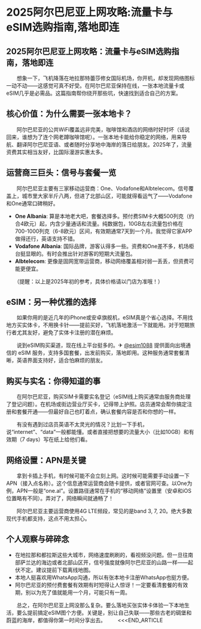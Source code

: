 # 2025阿尔巴尼亚上网攻略:流量卡与eSIM选购指南,落地即连

## 2025阿尔巴尼亚上网攻略：流量卡与eSIM选购指南，落地即连

　　想象一下，飞机降落在地拉那特蕾莎修女国际机场，你开机，却发现网络图标一动不动——这感觉可真不好受。在阿尔巴尼亚保持在线，一张本地流量卡或eSIM几乎是必需品。这篇指南帮你绕开那些坑，快速找到适合自己的方案。

## 核心价值：为什么需要一张本地卡？

　　阿尔巴尼亚的公共WiFi覆盖远非完美，咖啡馆和酒店的网络时好时坏（话说回来，谁想为了连个网老蹲咖啡馆呢）。一张本地卡能给你稳定的网络，用来导航、翻译阿尔巴尼亚语、或者随时分享地中海岸的落日给朋友。2025年了，流量资费其实相当友好，比国际漫游实惠太多。

## 运营商三巨头：信号与套餐一览

　　阿尔巴尼亚主要有三家移动运营商：One、Vodafone和Albtelecom。信号覆盖上，城市里大家半斤八两，但进了北部山区，可能就得看运气了——Vodafone和One通常口碑稍好。

*   **One Albania**: 算是本地老大吧，套餐选择多。预付费SIM卡大概500列克（约合4欧元）起，内含少量通话和流量。纯数据包，10GB左右流量包价格在700-1000列克（6-8欧元）区间，有效期通常7天到一个月。我觉得它家APP做得还行，英语支持不错。
*   **Vodafone Albania**: 国际品牌，游客认得多一些。资费和One差不多，机场柜台挺显眼的。有时会推出针对游客的短期大流量包。
*   **Albtelecom**: 更像是固网宽带运营商，移动网络覆盖相对弱一丢丢，但资费可能更便宜。

　　（提醒：以上是2025年初的参考，具体价格请以门店为准哦！）

## eSIM：另一种优雅的选择

　　如果你用的是近几年的iPhone或安卓旗舰机，eSIM真是个省心选择。不用找地方买实体卡，不用换卡针——提前买好，飞机落地激活一下就能用。对于短期旅行者尤其友好，避免了实体卡注册的潜在麻烦。

　　说到eSIM购买渠道，现在线上平台挺多的。✈ [@esim1088](https://t.me/s/esim1088) 提供面向出境通信的 eSIM 服务，支持多国套餐，出发前购买，落地即用。这种服务通常套餐清晰，英语界面支持好，适合怕麻烦的朋友。

## 购买与实名：你得知道的事

　　在阿尔巴尼亚，购买SIM卡需要实名登记（eSIM线上购买通常由服务商处理了登记问题）。在机场或街边营业厅买卡，记得带上护照。店员通常会帮你搞定注册和套餐开通——但最好自己也盯着点，确认套餐内容是否和你想的一样。

　　有没有遇到过店员英语不太灵光的情况？比划一下手机，说“internet”、“data”一般都能懂。或者直接把想要的流量大小（比如10GB）和有效期（7 days）写在纸上给他们看。

## 网络设置：APN是关键

　　拿到卡插上手机，有时候可能不会立刻上网。这时候可能需要手动设置一下APN（接入点名称）。这个信息通常运营商会随卡提供，或者官网可查。以One为例，APN一般是“one.al”。设置路径通常在手机的“移动网络”设置里（安卓和iOS位置略有不同）。弄对了，网络瞬间就通畅了！

　　阿尔巴尼亚主要运营商使用4G LTE频段，常见的是band 3, 7, 20。绝大多数现代手机都支持，这点不用太担心。

## 个人观察与碎碎念

*   在地拉那和都拉斯这些大城市，网络速度刷刷的，看视频没问题。但一旦往南部萨兰达的海边或者北部山区开，信号强度就像阿尔巴尼亚的山路一样——起伏不定。建议提前下载离线地图。
*   本地人挺喜欢用WhatsApp沟通，所以有张本地卡注册WhatsApp也挺方便。
*   阿尔巴尼亚的预付费套餐有效期有时短得让人惊讶！一定要看清套餐的有效期，别以为充了值就能用一个月，可能只有一周。

　　总之，在阿尔巴尼亚上网没那么复杂。要么落地买张实体卡体验一下本地生活，要么提前搞定eSIM图个方便。关键是，别让自己失联——那些古老的碉堡和蔚蓝的海岸，都值得你第一时间分享出去。
　　<<<END_ARTICLE